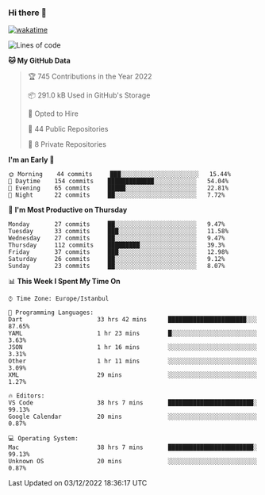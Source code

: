 ### Hi there 👋

[![wakatime](https://wakatime.com/badge/user/35d9e342-a492-47fe-97ca-8b6bc19cedb2.svg)](https://wakatime.com/@35d9e342-a492-47fe-97ca-8b6bc19cedb2)

<!--
**ska2519/ska2519** is a ✨ _special_ ✨ repository because its `README.md` (this file) appears on your GitHub profile.

Here are some ideas to get you started:

- 🔭 I’m currently working on ...
- 🌱 I’m currently learning ...
- 👯 I’m looking to collaborate on ...
- 🤔 I’m looking for help with ...
- 💬 Ask me about ...
- 📫 How to reach me: ...
- 😄 Pronouns: ...
- ⚡ Fun fact: ...
-->

<!--START_SECTION:waka-->
![Lines of code](https://img.shields.io/badge/From%20Hello%20World%20I%27ve%20Written-2%20Million%20lines%20of%20code-blue)

**🐱 My GitHub Data** 

> 🏆 745 Contributions in the Year 2022
 > 
> 📦 291.0 kB Used in GitHub's Storage 
 > 
> 💼 Opted to Hire
 > 
> 📜 44 Public Repositories 
 > 
> 🔑 8 Private Repositories  
 > 
**I'm an Early 🐤** 

```text
🌞 Morning    44 commits     ███░░░░░░░░░░░░░░░░░░░░░░   15.44% 
🌆 Daytime    154 commits    █████████████░░░░░░░░░░░░   54.04% 
🌃 Evening    65 commits     █████░░░░░░░░░░░░░░░░░░░░   22.81% 
🌙 Night      22 commits     ██░░░░░░░░░░░░░░░░░░░░░░░   7.72%

```
📅 **I'm Most Productive on Thursday** 

```text
Monday       27 commits     ██░░░░░░░░░░░░░░░░░░░░░░░   9.47% 
Tuesday      33 commits     ███░░░░░░░░░░░░░░░░░░░░░░   11.58% 
Wednesday    27 commits     ██░░░░░░░░░░░░░░░░░░░░░░░   9.47% 
Thursday     112 commits    █████████░░░░░░░░░░░░░░░░   39.3% 
Friday       37 commits     ███░░░░░░░░░░░░░░░░░░░░░░   12.98% 
Saturday     26 commits     ██░░░░░░░░░░░░░░░░░░░░░░░   9.12% 
Sunday       23 commits     ██░░░░░░░░░░░░░░░░░░░░░░░   8.07%

```


📊 **This Week I Spent My Time On** 

```text
⌚︎ Time Zone: Europe/Istanbul

💬 Programming Languages: 
Dart                     33 hrs 42 mins      ██████████████████████░░░   87.65% 
YAML                     1 hr 23 mins        █░░░░░░░░░░░░░░░░░░░░░░░░   3.63% 
JSON                     1 hr 16 mins        ░░░░░░░░░░░░░░░░░░░░░░░░░   3.31% 
Other                    1 hr 11 mins        ░░░░░░░░░░░░░░░░░░░░░░░░░   3.09% 
XML                      29 mins             ░░░░░░░░░░░░░░░░░░░░░░░░░   1.27%

🔥 Editors: 
VS Code                  38 hrs 7 mins       ████████████████████████░   99.13% 
Google Calendar          20 mins             ░░░░░░░░░░░░░░░░░░░░░░░░░   0.87%

💻 Operating System: 
Mac                      38 hrs 7 mins       ████████████████████████░   99.13% 
Unknown OS               20 mins             ░░░░░░░░░░░░░░░░░░░░░░░░░   0.87%

```


 Last Updated on 03/12/2022 18:36:17 UTC
<!--END_SECTION:waka-->


